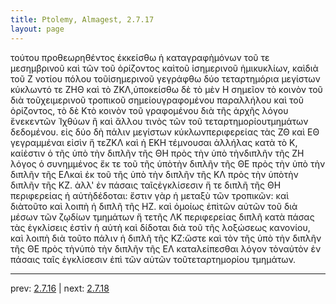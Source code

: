 ```yaml
---
title: Ptolemy, Almagest, 2.7.17
layout: page
---
```


τούτου προθεωρηθέντος ἐκκείσθω ἡ καταγραφὴμόνων τοῦ τε μεσημβρινοῦ καὶ τῶν τοῦ ὁρίζοντος καὶτοῦ ἰσημερινοῦ ἡμικυκλίων, καὶδιὰ τοῦ Ζ νοτίου πόλου τοῦἰσημερινοῦ γεγράφθω δύο τεταρτημόρια μεγίστων κύκλωντό τε ΖΗΘ καὶ τὸ ΖΚΛ,ὑποκείσθω δὲ τὸ μὲν Η σημεῖον τὸ κοινὸν τοῦ διὰ τοῦχειμερινοῦ τροπικοῦ σημείουγραφομένου παραλλήλου καὶ τοῦ ὁρίζοντος, τὸ δὲ Κτὸ κοινὸν τοῦ γραφομένου διὰ τῆς ἀρχῆς λόγου ἕνεκεντῶν Ἰχθύων ἢ καὶ ἄλλου τινὸς τῶν τοῦ τεταρτημορίουτμημάτων δεδομένου. εἰς δύο δὴ πάλιν μεγίστων κύκλωνπεριφερείας τὰς ΖΘ καὶ ΕΘ γεγραμμέναι εἰσὶν ἥ τεΖΚΛ καὶ ἡ ΕΚΗ τέμνουσαι ἀλλήλας κατὰ τὸ Κ, καίἐστιν ὁ τῆς ὑπὸ τὴν διπλῆν τῆς ΘΗ πρὸς τὴν ὑπὸ τὴνδιπλῆν τῆς ΖΗ λόγος ὁ συνημμένος ἔκ τε τοῦ τῆς ὑπὸτὴν διπλῆν τῆς ΘΕ πρὸς τὴν ὑπὸ τὴν διπλῆν τῆς ΕΛκαὶ ἐκ τοῦ τῆς ὑπὸ τὴν διπλῆν τῆς ΚΛ πρὸς τὴν ὑπὸτὴν διπλῆν τῆς ΚΖ. ἀλλ' ἐν πάσαις ταῖςἐγκλίσεσιν ἥ τε διπλῆ τῆς ΘΗ περιφερείας ἡ αὐτὴδέδοται: ἔστιν γὰρ ἡ μεταξὺ τῶν τροπικῶν: καὶ διὰτοῦτο καὶ λοιπὴ ἡ διπλῆ τῆς ΗΖ. καὶ ὁμοίως ἐπὶτῶν αὐτῶν τοῦ διὰ μέσων τῶν ζῳδίων τμημάτων ἥ τετῆς ΛΚ περιφερείας διπλῆ κατὰ πάσας τὰς ἐγκλίσεις ἐστὶν ἡ αὐτὴ καὶ δίδοται διὰ τοῦ τῆς λοξώσεως κανονίου, καὶ λοιπὴ διὰ τοῦτο πάλιν ἡ διπλῆ τῆς ΚΖ:ὥστε καὶ τὸν τῆς ὑπὸ τὴν διπλῆν τῆς ΘΕ πρὸς τὴνὑπὸ τὴν διπλῆν τῆς ΕΛ καταλείπεσθαι λόγον τὸναὐτὸν ἐν πάσαις ταῖς ἐγκλίσεσιν ἐπὶ τῶν αὐτῶν τοῦτεταρτημορίου τμημάτων.

---

prev: [2.7.16](../2.7.16/) | next: [2.7.18](../2.7.18/)

